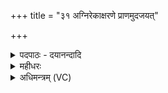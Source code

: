 +++
title = "३१ अग्निरेकाक्षरणे प्राणमुदजयत्"

+++
<details><summary>पदपाठः - दयानन्दादि</summary>

अ॒ग्निः। एका॑क्षरे॒णेत्येक॑ऽअक्षरेण। प्रा॒णम्। उत्। अ॒ज॒य॒त्। तम्। उत्। जे॒ष॒म्। अ॒श्विनौ॑। द्व्य॑क्षरे॒णेति॒ द्विऽअ॑क्षरेण। द्वि॒पद॑ इति॒ द्वि॒ऽपदः॑। म॒नु॒ष्या᳖न्। उत्। अ॒ज॒य॒ता॒म्। तान्। उत्। जे॒ष॒म्। विष्णुः॑। त्र्य॑क्षरे॒णेति॒ त्रिऽअ॑क्षरेण। त्रीन्। लो॒कान्। उत्। अ॒ज॒य॒त्। तान्। उत्। जे॒ष॒म्। सोमः॑। चतु॑रक्षरे॒णेति॒ चतुः॑ऽअक्षरेण। चतु॑ष्पदः। चतुः॑पद इति॒ चतुः॑ऽपदः। प॒शून्। उत्। अ॒ज॒य॒त्। तान्। उत्। जे॒ष॒म्। ३१।
</details>

<details><summary>महीधरः</summary>

म० 'अग्निरेकाक्षरेणेत्यनुवाकं द्वादशवत् कृत्वेति' । ( का० १४ । ५ । २६) चतुःकण्डिकात्मकमनुवाकं द्वादशवत् द्वादश स्रुवाहुतीर्जुहोत्यापये स्वाहेति प्रतिमन्त्रं वाचयति वेति यत्पूर्वमुक्तं तद्वत्कृत्वेत्यर्थः । तेनेतैर्मन्त्रैर्जुहोति सप्तदश मन्त्रान् वाचयति वेत्यर्थः । एते मन्त्रा उज्जितिसंज्ञाः । सप्तदश यजूंषि लिङ्गोक्तदेवतानि । ओश्रावयेति चतुरक्षरं अस्तु श्रौषडिति चतुरक्षरं यजेति द्यक्षरं येयजामह इति पञ्चाक्षरं द्व्यक्षरो वषट्कारः एष सप्तदशाक्षरात्मकः प्रजापतिरधियज्ञं समासव्यासाभ्यामुज्जीयते । अग्निरेकाक्षरेण छन्दसा प्राणं पञ्चवृत्तिकमुदजयत् उत्कृष्टं जितवान् । तथाहमपि तादृशं तं प्राणमुज्जेषमुत्कृष्टं जयेयं वशीकुर्यामित्यर्थः । अश्विनौ देवो द्व्यक्षरेण अक्षरद्वयात्मकेन छन्दसा द्विपदः पादद्वयोपेतान्मनुष्यानुदजयतां जितवन्तौ तथाहमपि तेनैव द्व्यक्षरेण छन्दसा तान् तादृशान्मनुष्यानुज्जेषमधिकं जयेयम् । विष्णुस्त्र्यक्षरेणाक्षरत्रयात्मकेन छन्दसा त्रीन्भूरादीन् लोकानुदजयत् अहमपि ताँल्लोकानुज्जेषम् । सोमोऽक्षरचतुष्टयात्मकेन छन्दसा चतुःपदः पादचतुष्टयोपेतान्पशूनुदजयत् अहमपि तेन तान्पशूनुज्जेषम् ॥ ३१ ॥  
द्वात्रिंशी।
</details>

<details><summary>अधिमन्त्रम् (VC)</summary>

- अग्न्यादयो मन्त्रोक्ता देवताः
- तापस ऋषिः
- स्वराड् अति धृतिः
- षड्जः
</details>
